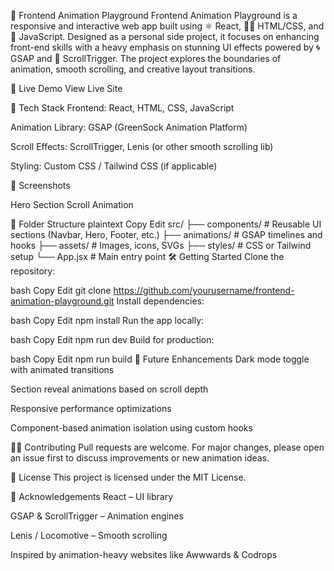 🎨 Frontend Animation Playground
Frontend Animation Playground is a responsive and interactive web app built using ⚛️ React, 🧑‍🎨 HTML/CSS, and 🧠 JavaScript. Designed as a personal side project, it focuses on enhancing front-end skills with a heavy emphasis on stunning UI effects powered by 🌀 GSAP and 🎯 ScrollTrigger. The project explores the boundaries of animation, smooth scrolling, and creative layout transitions.

🚀 Live Demo
View Live Site

🧱 Tech Stack
Frontend: React, HTML, CSS, JavaScript

Animation Library: GSAP (GreenSock Animation Platform)

Scroll Effects: ScrollTrigger, Lenis (or other smooth scrolling lib)

Styling: Custom CSS / Tailwind CSS (if applicable)

📸 Screenshots
<!-- Replace with your actual screenshots -->
Hero Section	Scroll Animation

📂 Folder Structure
plaintext
Copy
Edit
src/
├── components/        # Reusable UI sections (Navbar, Hero, Footer, etc.)
├── animations/        # GSAP timelines and hooks
├── assets/            # Images, icons, SVGs
├── styles/            # CSS or Tailwind setup
└── App.jsx            # Main entry point
🛠️ Getting Started
Clone the repository:

bash
Copy
Edit
git clone https://github.com/yourusername/frontend-animation-playground.git
Install dependencies:

bash
Copy
Edit
npm install
Run the app locally:

bash
Copy
Edit
npm run dev
Build for production:

bash
Copy
Edit
npm run build
🌱 Future Enhancements
Dark mode toggle with animated transitions

Section reveal animations based on scroll depth

Responsive performance optimizations

Component-based animation isolation using custom hooks

🧑‍💻 Contributing
Pull requests are welcome. For major changes, please open an issue first to discuss improvements or new animation ideas.

📜 License
This project is licensed under the MIT License.

🙌 Acknowledgements
React – UI library

GSAP & ScrollTrigger – Animation engines

Lenis / Locomotive – Smooth scrolling

Inspired by animation-heavy websites like Awwwards & Codrops
